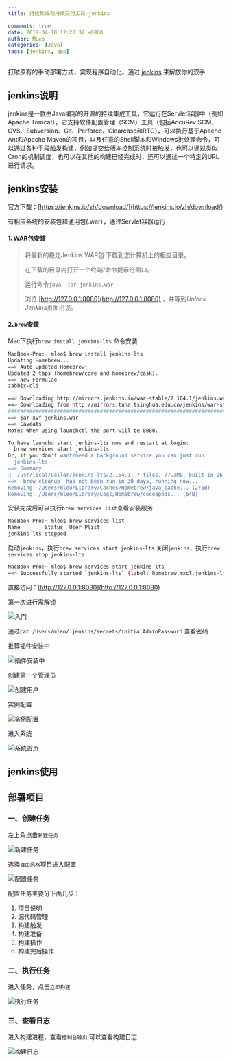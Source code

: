 ```yaml
---
title: 持续集成和持续交付工具-jenkins

comments: true
date: 2019-04-10 12:20:32 +0800
author: MLeo
categories: [Java] 
tags: [jenkins, app]
---
```


打破原有的手动部署方式，实现程序自动化。通过 [jenkins](https://jenkins.io/zh/) 来解放你的双手

## jenkins说明

jenkins是一款由Java编写的开源的持续集成工具，它运行在Servlet容器中（例如Apache Tomcat）。它支持软件配置管理（SCM）工具（包括AccuRev SCM、CVS、Subversion、Git、Perforce、Clearcase和RTC），可以执行基于Apache Ant和Apache Maven的项目，以及任意的Shell脚本和Windows批处理命令，可以通过各种手段触发构建，例如提交给版本控制系统时被触发，也可以通过类似Cron的机制调度，也可以在其他的构建已经完成时，还可以通过一个特定的URL进行请求。



## jenkins安装

官方下载：[https://jenkins.io/zh/download/](https://jenkins.io/zh/download/)

有相应系统的安装包和通用包(.war），通过Servlet容器运行


#### 1､WAR包安装

> 将最新的稳定Jenkins WAR包 下载到您计算机上的相应目录。
> 
> 在下载的目录内打开一个终端/命令提示符窗口。
> 
> 运行命令`java -jar jenkins.war`
> 
> 浏览 [http://127.0.0.1:8080](http://127.0.0.1:8080) ，并等到*Unlock Jenkins*页面出现。

#### 2､`brew`安装

Mac下执行`brew install jenkins-lts` 命令安装

```bash
MacBook-Pro:~ mleo$ brew install jenkins-lts
Updating Homebrew...
==> Auto-updated Homebrew!
Updated 2 taps (homebrew/core and homebrew/cask).
==> New Formulae
zabbix-cli

==> Downloading http://mirrors.jenkins.io/war-stable/2.164.1/jenkins.war
==> Downloading from http://mirrors.tuna.tsinghua.edu.cn/jenkins/war-stable/2.164.1/jenkins.war
######################################################################## 100.0%
==> jar xvf jenkins.war
==> Caveats
Note: When using launchctl the port will be 8080.

To have launchd start jenkins-lts now and restart at login:
  brew services start jenkins-lts
Or, if you don't want/need a background service you can just run:
  jenkins-lts
==> Summary
🍺  /usr/local/Cellar/jenkins-lts/2.164.1: 7 files, 77.3MB, built in 26 seconds
==> `brew cleanup` has not been run in 30 days, running now...
Removing: /Users/mleo/Library/Caches/Homebrew/java_cache... (275B)
Removing: /Users/mleo/Library/Logs/Homebrew/cocoapods... (64B)
```

安装完成后可以执行`brew services list`查看安装服务

```bash
MacBook-Pro:~ mleo$ brew services list
Name        Status  User Plist
jenkins-lts stopped
```

启动`jenkins`，执行`brew services start jenkins-lts`
关闭`jenkins`，执行`brew services stop jenkins-lts`

```bash
MacBook-Pro:~ mleo$ brew services start jenkins-lts
==> Successfully started `jenkins-lts` (label: homebrew.mxcl.jenkins-lts)
```

直接访问：[http://127.0.0.1:8080](http://127.0.0.1:8080)

第一次进行需解锁

![入门](https://images.ichochy.com/%E5%85%A5%E9%97%A8.png)

通过`cat /Users/mleo/.jenkins/secrets/initialAdminPassword` 查看密码

推荐插件安装中

![插件安装中](https://images.ichochy.com/%E6%8F%92%E4%BB%B6%E5%AE%89%E8%A3%85%E4%B8%AD.png)

创建第一个管理员

![创建用户](https://images.ichochy.com/%E5%88%9B%E5%BB%BA%E7%94%A8%E6%88%B7.png)

实例配置

![实例配置](https://images.ichochy.com/%E5%AE%9E%E4%BE%8B%E9%85%8D%E7%BD%AE.png)

进入系统

![系统首页](https://images.ichochy.com/%E7%B3%BB%E7%BB%9F%E9%A6%96%E9%A1%B5.png)


## jenkins使用


## 部署项目

### 一、创建任务

左上角点击`新建任务` 

![新建任务](https://images.ichochy.com/%E6%96%B0%E5%BB%BA%E4%BB%BB%E5%8A%A1.png)

选择`自由风格`项目进入配置

![配置任务](https://images.ichochy.com/%E9%85%8D%E7%BD%AE%E4%BB%BB%E5%8A%A1.png)

配置任务主要分下面几步：
1. 项目说明
2. 源代码管理
3. 构建触发
4. 构建准备
5. 构建操作
6. 构建完后操作

### 二、执行任务

进入任务，点击`立即构建`

![执行任务](https://images.ichochy.com/%E6%89%A7%E8%A1%8C%E4%BB%BB%E5%8A%A1.png)



### 三、查看日志

进入构建进程，查看`控制台输出` 可以查看构建日志

![构建日志](https://images.ichochy.com/%E6%9E%84%E5%BB%BA%E6%97%A5%E5%BF%97.png)